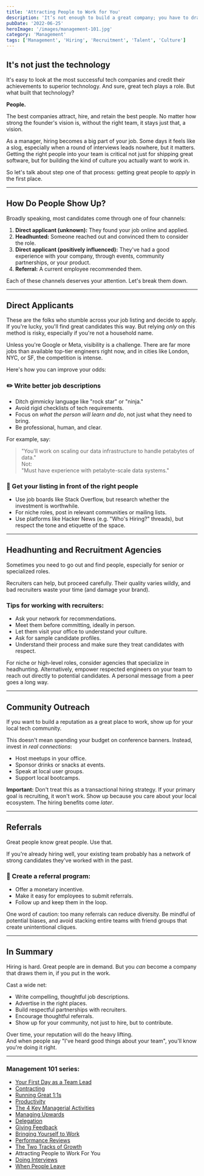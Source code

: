 ```yaml
---
title: 'Attracting People to Work for You'
description: 'It’s not enough to build a great company; you have to draw great people in. Here’s how to become a magnet for top talent.'
pubDate: '2022-06-25'
heroImage: '/images/management-101.jpg'
category: 'Management'
tags: ['Management', 'Hiring', 'Recruitment', 'Talent', 'Culture']
---
```


## It's not just the technology

It's easy to look at the most successful tech companies and credit their achievements to superior technology. And sure, great tech plays a role. But what built that technology?

**People.**

The best companies attract, hire, and retain the best people. No matter how strong the founder's vision is, without the right team, it stays just that, a vision.

As a manager, hiring becomes a big part of your job. Some days it feels like a slog, especially when a round of interviews leads nowhere, but it matters. Getting the right people into your team is critical not just for shipping great software, but for building the kind of culture you actually want to work in.

So let's talk about step one of that process: getting great people to *apply* in the first place.

---

## How Do People Show Up?

Broadly speaking, most candidates come through one of four channels:

1. **Direct applicant (unknown):** They found your job online and applied.
2. **Headhunted:** Someone reached out and convinced them to consider the role.
3. **Direct applicant (positively influenced):** They've had a good experience with your company, through events, community partnerships, or your product.
4. **Referral:** A current employee recommended them.

Each of these channels deserves your attention. Let's break them down.

---

## Direct Applicants

These are the folks who stumble across your job listing and decide to apply. If you're lucky, you'll find great candidates this way. But relying *only* on this method is risky, especially if you're not a household name.

Unless you're Google or Meta, visibility is a challenge. There are far more jobs than available top-tier engineers right now, and in cities like London, NYC, or SF, the competition is intense.

Here's how you can improve your odds:

### ✏️ Write better job descriptions

- Ditch gimmicky language like "rock star" or "ninja."
- Avoid rigid checklists of tech requirements.
- Focus on *what the person will learn and do*, not just what they need to bring.
- Be professional, human, and clear.

For example, say:  
> "You'll work on scaling our data infrastructure to handle petabytes of data."  
Not:  
> "Must have experience with petabyte-scale data systems."

### 📢 Get your listing in front of the right people

- Use job boards like Stack Overflow, but research whether the investment is worthwhile.
- For niche roles, post in relevant communities or mailing lists.
- Use platforms like Hacker News (e.g. "Who's Hiring?" threads), but respect the tone and etiquette of the space.

---

## Headhunting and Recruitment Agencies

Sometimes you need to go out and find people, especially for senior or specialized roles.

Recruiters can help, but proceed carefully. Their quality varies wildly, and bad recruiters waste your time (and damage your brand).

### Tips for working with recruiters:

- Ask your network for recommendations.
- Meet them before committing, ideally in person.
- Let them visit your office to understand your culture.
- Ask for sample candidate profiles.
- Understand their process and make sure they treat candidates with respect.

For niche or high-level roles, consider agencies that specialize in headhunting. Alternatively, empower respected engineers on your team to reach out directly to potential candidates. A personal message from a peer goes a long way.

---

## Community Outreach

If you want to build a reputation as a great place to work, show up for your local tech community.

This doesn't mean spending your budget on conference banners. Instead, invest in *real connections*:

- Host meetups in your office.
- Sponsor drinks or snacks at events.
- Speak at local user groups.
- Support local bootcamps.


**Important:** Don't treat this as a transactional hiring strategy. If your primary goal is recruiting, it won't work. Show up because you care about your local ecosystem. The hiring benefits come *later*.

---

## Referrals

Great people know great people. Use that.

If you're already hiring well, your existing team probably has a network of strong candidates they've worked with in the past.

### 🔁 Create a referral program:

- Offer a monetary incentive.
- Make it easy for employees to submit referrals.
- Follow up and keep them in the loop.

One word of caution: too many referrals can reduce diversity. Be mindful of potential biases, and avoid stacking entire teams with friend groups that create unintentional cliques.

---

## In Summary

Hiring is hard. Great people are in demand. But you *can* become a company that draws them in, if you put in the work.

Cast a wide net:

- Write compelling, thoughtful job descriptions.
- Advertise in the right places.
- Build respectful partnerships with recruiters.
- Encourage thoughtful referrals.
- Show up for your community, not just to hire, but to contribute.

Over time, your reputation will do the heavy lifting.  
And when people say "I've heard good things about your team", you'll know you're doing it right.

---

### Management 101 series:

- [Your First Day as a Team Lead](/blog/management-101-your-first-day-as-a-team-lead/)
- [Contracting](/blog/management-101-contracting/)
- [Running Great 1:1s](/blog/management-101-one-on-ones/)
- [Productivity](/blog/management-101-productivity/)
- [The 4 Key Managerial Activities](/blog/management-101-4-key-managerial-activities/)
- [Managing Upwards](/blog/management-101-managing-upwards/)
- [Delegation](/blog/management-101-delegation/)
- [Giving Feedback](/blog/management-101-giving-feedback/)
- [Bringing Yourself to Work](/blog/management-101-bringing-yourself-to-work/)
- [Performance Reviews](/blog/management-101-performance-reviews/)
- [The Two Tracks of Growth](/blog/management-101-two-tracks-of-growth/)
- Attracting People to Work For You
- [Doing Interviews](/blog/management-101-doing-interviews/)
- [When People Leave](/blog/management-101-when-people-leave/)